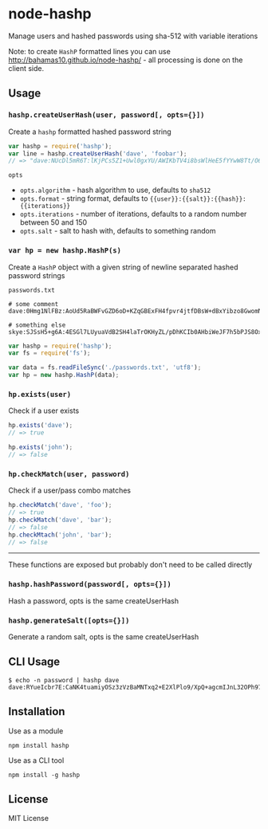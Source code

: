 node-hashp
==========

Manage users and hashed passwords using sha-512 with variable iterations

Note: to create `HashP` formatted lines you can use http://bahamas10.github.io/node-hashp/ -
all processing is done on the client side.

Usage
-----

### `hashp.createUserHash(user, password[, opts={}])`

Create a `hashp` formatted hashed password string

``` js
var hashp = require('hashp');
var line = hashp.createUserHash('dave', 'foobar');
// => "dave:NUcDl5mR6T:lKjPCs5Z1+Uwl0gxYU/AWIKbTV4i8bsWlHeE5fYYwW8Tt/O6YtohJasjER5kIb8RKtniyLi0ppxn3wXQyaxGzg==:68"
```

`opts`
- `opts.algorithm` - hash algorithm to use, defaults to `sha512`
- `opts.format` - string format, defaults to `{{user}}:{{salt}}:{{hash}}:{{iterations}}`
- `opts.iterations` - number of iterations, defaults to a random number between 50 and 150
- `opts.salt` - salt to hash with, defaults to something random

### `var hp = new hashp.HashP(s)`

Create a `HashP` object with a given string of newline separated hashed password strings

`passwords.txt`

```
# some comment
dave:0Hmg1NlFBz:AoUd5RaBWFvGZD6oD+KZqGBExFH4fpvr4jtfDBsW+dBxYibzo8GwomNzAtFFbaydzN1BU67TfpksCnW9uyFI7Q==:86

# something else
skye:SJSsH5+g6A:4ESGl7LUyuaVdB2SH4laTrOKHyZL/pDhKCIb0AHbiWeJF7h5bPJS8Oxe5sm6Gmb6j2kMIKnD4YK+ceW3Wq7f3A==:95
```

``` js
var hashp = require('hashp');
var fs = require('fs');

var data = fs.readFileSync('./passwords.txt', 'utf8');
var hp = new hashp.HashP(data);
```

### `hp.exists(user)`

Check if a user exists

``` js
hp.exists('dave');
// => true

hp.exists('john');
// => false
```

### `hp.checkMatch(user, password)`

Check if a user/pass combo matches

``` js
hp.checkMatch('dave', 'foo');
// => true
hp.checkMatch('dave', 'bar');
// => false
hp.checkMtach('john', 'bar');
// => false
```

---

These functions are exposed but probably don't need to be called directly

### `hashp.hashPassword(password[, opts={}])`

Hash a password, opts is the same createUserHash

### `hashp.generateSalt([opts={}])`

Generate a random salt, opts is the same createUserHash

CLI Usage
---------

    $ echo -n password | hashp dave
    dave:RYueIcbr7E:CaNK4tuamiyOSz3zVzBaMNTxq2+E2XlPlo9/XpQ+agcmIJnL32OPh97BUrlkBDEFn7SofQNZWlCaQnVFVfGz8w==:65

Installation
------------

Use as a module

    npm install hashp

Use as a CLI tool

    npm install -g hashp

License
-------

MIT License
